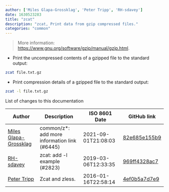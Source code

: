 ```yaml
---
author: ['Miles Glapa-Grossklag', 'Peter Tripp', 'RH-sdavey']
date: 1630523283
title: "zcat"
description: "zcat, Print data from gzip compressed files."
categories: "common"
---
```

> More information: <https://www.gnu.org/software/gzip/manual/gzip.html>.

- Print the uncompressed contents of a gzipped file to the standard output:

```bash
zcat file.txt.gz
```

- Print compression details of a gzipped file to the standard output:

```bash
zcat -l file.txt.gz
```
List of changes to this documentation


Author | Description | ISO 8601 Date | GitHub link
------|-----|-----|-----
[Miles Glapa-Grossklag](mailto:miles@glapa-grossklag.com) | common/z*: add more information link (#6445) | 2021-09-01T21:08:03 | [82e685e155b9](https://github.com/tldr-pages/tldr/commit/82e685e155b93e19aef385e655da9134d4808701)
[RH-sdavey](mailto:32485509+RH-sdavey@users.noreply.github.com) | zcat: add -l example (#2823) | 2019-03-06T12:33:35 | [969ff4328ac7](https://github.com/tldr-pages/tldr/commit/969ff4328ac7c5decd0859f13636e620f514c753)
[Peter Tripp](mailto:petertripp@gmail.com) | Zcat and zless. | 2016-01-16T22:58:14 | [4ef0b5a7d7e9](https://github.com/tldr-pages/tldr/commit/4ef0b5a7d7e9cbed8159e2b525a0ea19e2f6d9c3)


